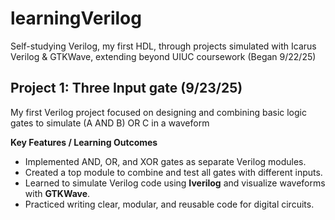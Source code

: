 # learningVerilog
Self-studying Verilog, my first HDL, through projects simulated with Icarus Verilog & GTKWave, extending beyond UIUC coursework (Began 9/22/25)

## Project 1: Three Input  gate (9/23/25)
My first Verilog project focused on designing and combining basic logic gates to simulate (A AND B) OR C in a waveform

**Key Features / Learning Outcomes**  
- Implemented AND, OR, and XOR gates as separate Verilog modules.  
- Created a top module to combine and test all gates with different inputs.  
- Learned to simulate Verilog code using **Iverilog** and visualize waveforms with **GTKWave**.  
- Practiced writing clear, modular, and reusable code for digital circuits.
